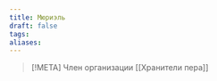 ```yaml
---
title: Мюриэль
draft: false
tags: 
aliases:
---
```

 
> [!META]
> Член организации [[Хранители пера]] 

